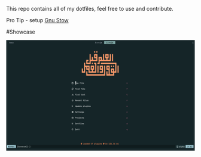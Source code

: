 This repo contains all of my dotfiles, feel free to use and contribute.

Pro Tip - setup [Gnu Stow](https://www.gnu.org/software/stow/)

#Showcase

![Img 1](https://raw.githubusercontent.com/joyetgeorge/dotfiles/main/showcase/img1.png "")
